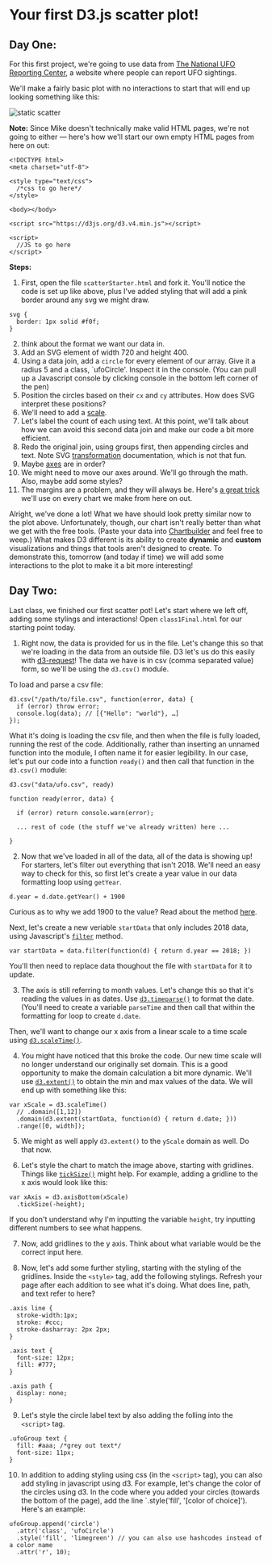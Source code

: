 # Your first D3.js scatter plot!

## Day One:

For this first project, we're going to use data from [The National UFO Reporting Center](http://www.nuforc.org/), a website where people can report UFO sightings.

We'll make a fairly basic plot with no interactions to start that will end up looking something like this:

![static scatter](imgs/staticScatter.png)

**Note:** Since Mike doesn't technically make valid HTML pages, we're not going to either — here's how we'll start our own empty HTML pages from here on out:

  ```
  <!DOCTYPE html>
  <meta charset="utf-8">

  <style type="text/css">
    /*css to go here*/
  </style>

  <body></body>

 <script src="https://d3js.org/d3.v4.min.js"></script>
 
  <script>
    //JS to go here
  </script>

  ```
  
  **Steps:**
  
1. First, open the file `scatterStarter.html` and fork it. You'll notice the code is set up like above, plus I've added styling that will add a pink border around any svg we might draw.

  ```
  svg {
    border: 1px solid #f0f;
  }
  ```
  
2. think about the format we want our data in.
3. Add an SVG element of width 720 and height 400.
4. Using a data join, add a `circle` for every element of our array. Give it a radius 5 and a class, `ufoCircle'. Inspect it in the console. (You can pull up a Javascript console by clicking console in the bottom left corner of the pen)
 5. Position the circles based on their `cx` and `cy` attributes. How does SVG interpret these positions?
 6. We'll need to add a [scale](https://github.com/d3/d3-scale/blob/master/README.md).
 7. Let's label the count of each using text. At this point, we'll talk about how we can avoid this second data join and make our code a bit more efficient.
 8. Redo the original join, using groups first, then appending circles and text. Note SVG [transformation](http://www.w3.org/TR/SVG/coords.html) documentation, which is not that fun. 
 9. Maybe [axes](https://github.com/d3/d3-axis/blob/master/README.md) are in order?  
 10. We might need to move our axes around. We'll go through the math. Also, maybe add some styles?
 11. The margins are a problem, and they will always be. Here's [a great trick](https://bl.ocks.org/mbostock/3019563) we'll use on every chart we make from here on out.
 
Alright, we've done a lot! What we have should look pretty similar now to the plot above. Unfortunately, though, our chart isn't really better than what we get with the free tools. (Paste your data into [Chartbuilder](http://quartz.github.io/Chartbuilder/) and feel free to weep.) What makes D3 different is its ability to create **dynamic** and **custom** visualizations and things that tools aren't designed to create. To demonstrate this, tomorrow (and today if time) we will add some interactions to the plot to make it a bit more interesting!
 
 ## Day Two: 
 
Last class, we finished our first scatter pot! Let's start where we left off, adding some stylings and interactions! Open `class1Final.html` for our starting point today.

1. Right now, the data is provided for us in the file. Let's change this so that we're loading in the data from an outside file. D3 let's us do this easily with [d3-request](https://github.com/d3/d3-request)! The data we have is in csv (comma separated value) form, so we'll be using the `d3.csv()` module.

To load and parse a csv file: 

```
d3.csv("/path/to/file.csv", function(error, data) {
  if (error) throw error;
  console.log(data); // [{"Hello": "world"}, …]
});
```

What it's doing is loading the csv file, and then when the file is fully loaded, running the rest of the code. Additionally, rather than inserting an unnamed function into the module, I often name it for easier legibility. In our case, let's put our code into a function `ready()` and then call that function in the `d3.csv()` module:

```
d3.csv("data/ufo.csv", ready)

function ready(error, data) {

  if (error) return console.warn(error);
  
  ... rest of code (the stuff we've already written) here ...
  
}

```
 
 2. Now that we've loaded in all of the data, all of the data is showing up! For starters, let's filter out everything that isn't 2018.   We'll need an easy way to check for this, so first let's create a year value in our data formatting loop using `getYear`.
 
  `d.year = d.date.getYear() + 1900`

   Curious as to why we add 1900 to the value? Read about the method [here](https://www.tutorialspoint.com/javascript/date_getyear.htm). 
 
   Next, let's create a new veriable `startData` that only includes 2018 data, using Javascript's [`filter`](https://alligator.io/js/filter-array-method/) method.
 
 `var startData = data.filter(function(d) { return d.year == 2018; })`
 
 You'll then need to replace data thoughout the file with `startData` for it to update.
 
 3. The axis is still referring to month values. Let's change this so that it's reading the values in as dates. Use [`d3.timeparse()`]() to format the date. (You'll need to create a variable `parseTime` and then call that within the formatting for loop to create `d.date`.
 
 Then, we'll want to change our x axis from a linear scale to a time scale using [`d3.scaleTime()`](https://github.com/d3/d3-scale#scaleTime). 
 
 4. You might have noticed that this broke the code. Our new time scale will no longer understand our originally set domain. This is a good opportunity to make the domain calculation a bit more dynamic. We'll  use [`d3.extent()`](https://github.com/d3/d3-array#extent) to obtain the min and max values of the data. We will end up with something like this:
 
  ```
  var xScale = d3.scaleTime()
    // .domain([1,12])
    .domain(d3.extent(startData, function(d) { return d.date; }))
    .range([0, width]);
  ```

5. We might as well apply `d3.extent()` to the `yScale` domain as well. Do that now. 

6. Let's style the chart to match the image above, starting with gridlines. Things like [`tickSize()`](https://github.com/d3/d3-axis/blob/master/README.md#axis_tickSize) might help. For example, adding a gridline to the x axis would look like this:

```
var xAxis = d3.axisBottom(xScale)
  .tickSize(-height);
```

If you don't understand why I'm inputting the variable `height`, try inputting different numbers to see what happens.

7. Now, add gridlines to the y axis. Think about what variable would be the correct input here.

8. Now, let's add some further styling, starting with the styling of the gridlines. Inside the `<style>` tag, add the following stylings. Refresh your page after each addition to see what it's doing. What does line, path, and text refer to here?

```
.axis line {
  stroke-width:1px;
  stroke: #ccc;
  stroke-dasharray: 2px 2px;
}

.axis text {
  font-size: 12px;
  fill: #777;
}

.axis path {
  display: none;
}
```

9. Let's style the circle label text by also adding the folling into the `<script>` tag.

```
.ufoGroup text {
  fill: #aaa; /*grey out text*/
  font-size: 11px;
}

```

10. In addition to adding styling using css (in the `<script>` tag), you can also add styling in javascript using d3. For example, let's change the color of the circles using d3. In the code where you added your circles (towards the bottom of the page), add the line `.style('fill', '[color of choice]'). Here's an example:

```
ufoGroup.append('circle')
  .attr('class', 'ufoCircle')
  .style('fill', 'limegreen') // you can also use hashcodes instead of a color name
  .attr('r', 10);
```

 
